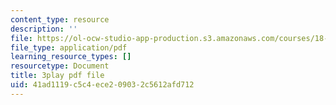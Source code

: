 ```yaml
---
content_type: resource
description: ''
file: https://ol-ocw-studio-app-production.s3.amazonaws.com/courses/18-06sc-linear-algebra-fall-2011/41ad1119c5c4ece209032c5612afd712_Ts3o2I8_Mxc.pdf
file_type: application/pdf
learning_resource_types: []
resourcetype: Document
title: 3play pdf file
uid: 41ad1119-c5c4-ece2-0903-2c5612afd712
---
```

